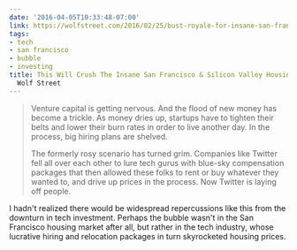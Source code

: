 ```yaml
---
date: '2016-04-05T10:33:48-07:00'
link: https://wolfstreet.com/2016/02/25/bust-royale-for-insane-san-francisco-silicon-valley-housing-markets/
tags:
- tech
- san francisco
- bubble
- investing
title: This Will Crush The Insane San Francisco & Silicon Valley Housing Bubble |
  Wolf Street
---
```


>Venture capital is getting nervous. And the flood of new money has become a trickle. As money dries up, startups have to tighten their belts and lower their burn rates in order to live another day. In the process, big hiring plans are shelved.
>
>The formerly rosy scenario has turned grim. Companies like Twitter fell all over each other to lure tech gurus with blue-sky compensation packages that then allowed these folks to rent or buy whatever they wanted to, and drive up prices in the process. Now Twitter is laying off people.

I hadn't realized there would be widespread repercussions like this from the downturn in tech investment. Perhaps the bubble wasn't in the San Francisco housing market after all, but rather in the tech industry, whose lucrative hiring and relocation packages in turn skyrocketed housing prices.
